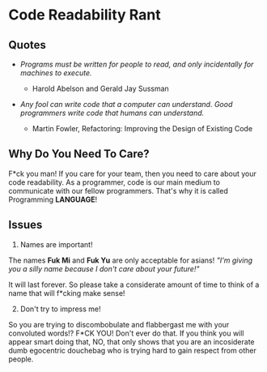 # Code Readability Rant

## Quotes

* *Programs must be written for people to read, and only incidentally for machines to execute.* 
  - Harold Abelson and Gerald Jay Sussman

* *Any fool can write code that a computer can understand. Good programmers write code that humans can understand.* 
  - Martin Fowler, Refactoring: Improving the Design of Existing Code


## Why Do You Need To Care?

F*ck you man! If you care for your team, then you need to care about your code readability.
As a programmer, code is our main medium to communicate with our fellow programmers.
That's why it is called Programming **LANGUAGE**!


## Issues

1. Names are important!

  The names **Fuk Mi** and **Fuk Yu** are only acceptable for asians!
  *"I'm giving you a silly name because I don't care about your future!"*
  
  It will last forever. So please take a considerate amount of time to think of a
  name that will f*cking make sense!
  

2. Don't try to impress me!

  So you are trying to discombobulate and flabbergast me with your convoluted words!?
  F*CK YOU! Don't ever do that. If you think you will appear smart doing that, NO,
  that only shows that you are an incosiderate dumb egocentric douchebag who is trying hard
  to gain respect from other people.
